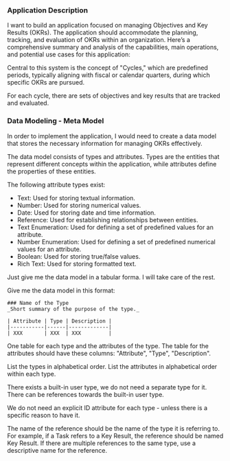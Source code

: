 ### Application Description

I want to build an application focused on managing Objectives and Key Results (OKRs). The application should accommodate the planning, tracking, and evaluation of OKRs within an organization. Here’s a comprehensive summary and analysis of the capabilities, main operations, and potential use cases for this application:

Central to this system is the concept of "Cycles," which are predefined periods, typically aligning with fiscal or calendar quarters, during which specific OKRs are pursued.

For each cycle, there are sets of objectives and key results that are tracked and evaluated.

### Data Modeling - Meta Model

In order to implement the application, I would need to create a data model that stores the necessary information for managing OKRs effectively.

The data model consists of types and attributes. Types are the entities that represent different concepts within the application, while attributes define the properties of these entities.

The following attribute types exist:

* Text: Used for storing textual information.
* Number: Used for storing numerical values.
* Date: Used for storing date and time information.
* Reference: Used for establishing relationships between entities.
* Text Enumeration: Used for defining a set of predefined values for an attribute.
* Number Enumeration: Used for defining a set of predefined numerical values for an attribute.
* Boolean: Used for storing true/false values.
* Rich Text: Used for storing formatted text.

Just give me the data model in a tabular forma. I will take care of the rest.

Give me the data model in this format:
```
### Name of the Type
_Short summary of the purpose of the type._

| Attribute | Type | Description |
|-----------|------|-------------|
| XXX       | XXX  | XXX         |
```

One table for each type and the attributes of the type. The table for the attributes should have these columns: "Attribute", "Type", "Description".

List the types in alphabetical order. List the attributes in alphabetical order within each type.

There exists a built-in user type, we do not need a separate type for it. There can be references towards the built-in user type.

We do not need an explicit ID attribute for each type - unless there is a specific reason to have it.

The name of the reference should be the name of the type it is referring to. For example, if a Task refers to a Key Result, the reference should be named Key Result. If there are multiple references to the same type, use a descriptive name for the reference.